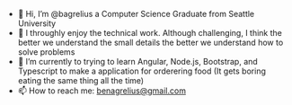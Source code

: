 - 👋 Hi, I’m @bagrelius a Computer Science Graduate from Seattle University
- 👀 I throughly enjoy the technical work. Although challenging, I think the better we understand the small details the better we understand how to solve problems
- 🌱 I’m currently to trying to learn Angular, Node.js, Bootstrap, and Typescript to make a application for orderering food (It gets boring eating the same thing all the time)
- 📫 How to reach me: benagrelius@gmail.com

<!---
bagrelius/bagrelius is a ✨ special ✨ repository because its `README.md` (this file) appears on your GitHub profile.
You can click the Preview link to take a look at your changes.
--->
